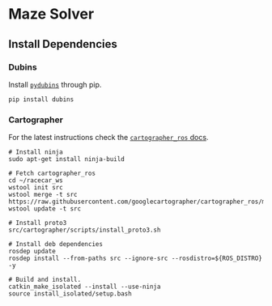 # Maze Solver

## Install Dependencies

### Dubins

Install [```pydubins```](https://github.com/AndrewWalker/pydubins) through pip.

    pip install dubins
    
### Cartographer

For the latest instructions check the [```cartographer_ros``` docs](https://google-cartographer-ros.readthedocs.io/en/latest/).

    # Install ninja
    sudo apt-get install ninja-build
    
    # Fetch cartographer_ros
    cd ~/racecar_ws
    wstool init src
    wstool merge -t src https://raw.githubusercontent.com/googlecartographer/cartographer_ros/master/cartographer_ros.rosinstall
    wstool update -t src
    
    # Install proto3
    src/cartographer/scripts/install_proto3.sh
    
    # Install deb dependencies
    rosdep update
    rosdep install --from-paths src --ignore-src --rosdistro=${ROS_DISTRO} -y
    
    # Build and install.
    catkin_make_isolated --install --use-ninja
    source install_isolated/setup.bash
